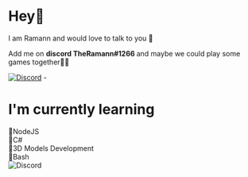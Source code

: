 # Hey👋

I am Ramann and would love to talk to you 💬 <p>
       Add me on <b> discord TheRamann#1266 </b> and maybe we could play some games together🤷‍♂️</p>
       [![Discord](https://images-eu.ssl-images-amazon.com/images/I/51lpm9SpsJL.png)](https://discordapp.com/users/537230099121045504) - <br>

# I'm currently learning

💜NodeJS <br>
💜C# <br>
💜3D Models Development <br>
💜Bash <br>
![Discord](https://miro.medium.com/max/1187/1*0FqDC0_r1f5xFz3IywLYRA.jpeg)
